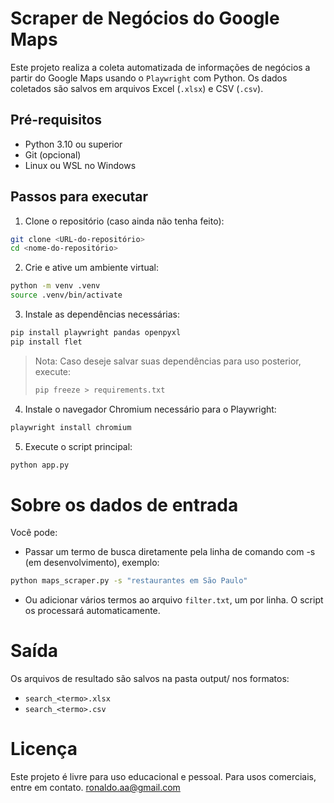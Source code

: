# Scraper de Negócios do Google Maps

Este projeto realiza a coleta automatizada de informações de negócios a partir do Google Maps usando o `Playwright` com Python. Os dados coletados são salvos em arquivos Excel (`.xlsx`) e CSV (`.csv`).

## Pré-requisitos

- Python 3.10 ou superior
- Git (opcional)
- Linux ou WSL no Windows

## Passos para executar

1. Clone o repositório (caso ainda não tenha feito):

```bash
git clone <URL-do-repositório>
cd <nome-do-repositório>
```

2. Crie e ative um ambiente virtual:
```bash
python -m venv .venv
source .venv/bin/activate
```

3. Instale as dependências necessárias:
```bash
pip install playwright pandas openpyxl
pip install flet
```
> Nota: Caso deseje salvar suas dependências para uso posterior, execute:
> ```bash
> pip freeze > requirements.txt
> ```

4. Instale o navegador Chromium necessário para o Playwright:
```bash
playwright install chromium
```
5. Execute o script principal:
```bash
python app.py
```

# Sobre os dados de entrada
Você pode:
- Passar um termo de busca diretamente pela linha de comando com -s (em desenvolvimento), exemplo:

```bash
python maps_scraper.py -s "restaurantes em São Paulo"
```
- Ou adicionar vários termos ao arquivo `filter.txt`, um por linha. O script os processará automaticamente.

# Saída
Os arquivos de resultado são salvos na pasta output/ nos formatos:

- `search_<termo>.xlsx`
- `search_<termo>.csv`

# Licença
Este projeto é livre para uso educacional e pessoal. Para usos comerciais, entre em contato. [ronaldo.aa@gmail.com](ronaldo.aa@gmail.com)